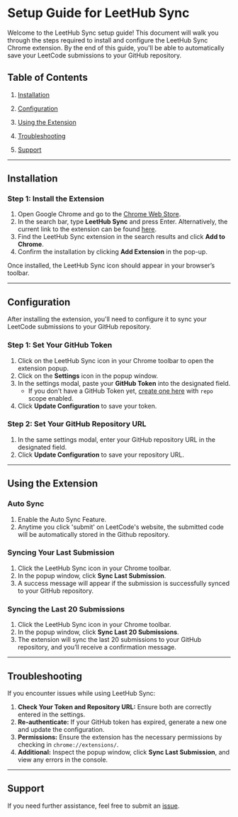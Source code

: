 # Setup Guide for LeetHub Sync

Welcome to the LeetHub Sync setup guide! This document will walk you through the steps required to install and configure the LeetHub Sync Chrome extension. By the end of this guide, you'll be able to automatically save your LeetCode submissions to your GitHub repository.

## Table of Contents

1. [Installation](#installation)

2. [Configuration](#configuration)

3. [Using the Extension](#using-the-extension)

4. [Troubleshooting](#troubleshooting)
   
5. [Support](#support)

---

## Installation

### Step 1: Install the Extension

1. Open Google Chrome and go to the [Chrome Web Store](https://chrome.google.com/webstore).
2. In the search bar, type **LeetHub Sync** and press Enter. 
Alternatively, the current link to the extension can be found [here](https://chromewebstore.google.com/detail/leethub-sync/lgpbjdbepciblkallimlmjajfioghdde?hl=en-US&utm_source=ext_sidebar).
3. Find the LeetHub Sync extension in the search results and click **Add to Chrome**.
4. Confirm the installation by clicking **Add Extension** in the pop-up.

Once installed, the LeetHub Sync icon should appear in your browser’s toolbar.

---

## Configuration

After installing the extension, you'll need to configure it to sync your LeetCode submissions to your GitHub repository.

### Step 1: Set Your GitHub Token

1. Click on the LeetHub Sync icon in your Chrome toolbar to open the extension popup.
2. Click on the **Settings** icon in the popup window.
3. In the settings modal, paste your **GitHub Token** into the designated field.
   - If you don't have a GitHub Token yet, [create one here](https://github.com/settings/tokens/new) with `repo` scope enabled.
4. Click **Update Configuration** to save your token.

### Step 2: Set Your GitHub Repository URL

1. In the same settings modal, enter your GitHub repository URL in the designated field.
2. Click **Update Configuration** to save your repository URL.

---

## Using the Extension

### Auto Sync
1. Enable the Auto Sync Feature.
2. Anytime you click 'submit' on LeetCode's website, the submitted code will be automatically stored in the Github repository.

### Syncing Your Last Submission

1. Click the LeetHub Sync icon in your Chrome toolbar.
2. In the popup window, click **Sync Last Submission**.
3. A success message will appear if the submission is successfully synced to your GitHub repository.

### Syncing the Last 20 Submissions

1. Click the LeetHub Sync icon in your Chrome toolbar.
2. In the popup window, click **Sync Last 20 Submissions**.
3. The extension will sync the last 20 submissions to your GitHub repository, and you’ll receive a confirmation message.

---

## Troubleshooting

If you encounter issues while using LeetHub Sync:

1. **Check Your Token and Repository URL:** Ensure both are correctly entered in the settings.
2. **Re-authenticate:** If your GitHub token has expired, generate a new one and update the configuration.
3. **Permissions:** Ensure the extension has the necessary permissions by checking in `chrome://extensions/`.
4. **Additional:** Inspect the popup window, click **Sync Last Submission**, and view any errors in the console.

---

## Support

If you need further assistance, feel free to submit an [issue](https://github.com/calebcsimmons/LeetHub_Sync/issues/new/choose).
